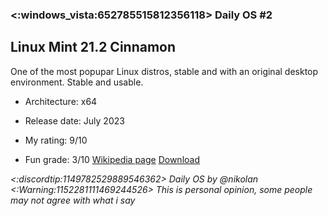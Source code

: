 ### <:windows_vista:652785515812356118> Daily OS #2
## Linux Mint 21.2 Cinnamon
One of the most popupar Linux distros, stable and with an original desktop environment. Stable and usable.
- Architecture: x64
- Release date: July 2023
  
- My rating: 9/10
- Fun grade: 3/10
[Wikipedia page](<(https://en.wikipedia.org/wiki/Linux_Mint)>) [Download](https://www.linuxmint.com/edition.php?id=305)

*<:discordtip:1149782529889546362> Daily OS by @nikolan*
*<:Warning:1152281111469244526> This is personal opinion, some people may not agree with what i say*
